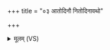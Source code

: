 +++
title = "०३ आतोदिनौ नितोदिनावथो"

+++
<details><summary>मूलम् (VS)</summary>

आ॑तो॒दिनौ॑ नितो॒दिना॒वथो॑ संतो॒दिना॑वु॒त। अपि॑ नह्याम्यस्य॒ मेढ्रं॒ य इ॒तः स्त्री पुमा॑ञ्ज॒भार॑ ॥
</details>